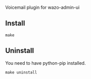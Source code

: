 Voicemail plugin for wazo-admin-ui

Install
-------

    make

Uninstall
---------

You need to have python-pip installed.

    make uninstall


